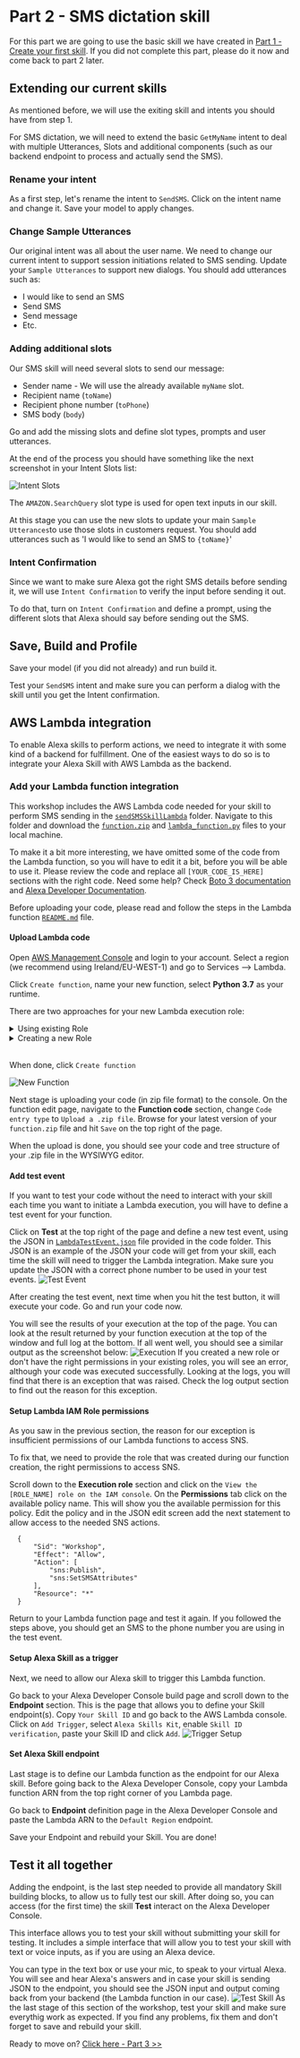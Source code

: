 # Part 2 - SMS dictation skill

For this part we are going to use the basic skill we have created in [Part 1 - Create your first skill](BuildYourFirstSkill.md). If you did not complete this part, please do it now and come back to part 2 later.

## Extending our current skills
As mentioned before, we will use the exiting skill and intents you should have from step 1.

For SMS dictation, we will need to extend the basic ```GetMyName``` intent to deal with multiple Utterances, Slots and additional components (such as our backend endpoint to process and actually send the SMS).

### Rename your intent
As a first step, let's rename the intent to ```SendSMS```. Click on the intent name and change it. Save your model to apply changes.

### Change Sample Utterances
Our original intent was all about the user name. We need to change our current intent to support session initiations related to SMS sending.
Update your ```Sample Utterances``` to support new dialogs.
You should add utterances such as:
- I would like to send an SMS
- Send SMS
- Send message
- Etc.

### Adding additional slots
Our SMS skill will need several slots to send our message:
- Sender name - We will use the already available ```myName``` slot.
- Recipient name (```toName```)
- Recipient phone number (```toPhone```)
- SMS body (```body```)

Go and add the missing slots and define slot types, prompts and user utterances.

At the end of the process you should have something like the next screenshot in your Intent Slots list:

![Intent Slots](screenshots/Screen5.png)

The ```AMAZON.SearchQuery``` slot type is used for open text inputs in our skill.

At this stage you can use the new slots to update your main ```Sample Utterances```to use those slots in customers request. You should add utterances such as 'I would like to send an SMS to ```{toName}```'

### Intent Confirmation
Since we want to make sure Alexa got the right SMS details before sending it, we will use ```Intent Confirmation``` to verify the input before sending it out.

To do that, turn on ```Intent Confirmation``` and define a prompt, using the different slots that Alexa should say before sending out the SMS.

## Save, Build and Profile
Save your model (if you did not already) and run build it.

Test your ```SendSMS``` intent and make sure you can perform a dialog with the skill until you get the Intent confirmation.

## AWS Lambda integration
To enable Alexa skills to perform actions, we need to integrate it with some kind of a backend for fulfillment. One of the easiest ways to do so is to integrate your Alexa Skill with AWS Lambda as the backend.

### Add your Lambda function integration
This workshop includes the AWS Lambda code needed for your skill to perform SMS sending in the [```sendSMSSkillLambda```](./sendSMSSkillLambda) folder. Navigate to this folder and download the [```function.zip```](./sendSMSSkillLambda/function.zip) and [```lambda_function.py```](./sendSMSSkillLambda/lambda_function.py) files to your local machine.

To make it a bit more interesting, we have omitted some of the  code from the Lambda function, so you will have to edit it a bit, before you will be able to use it. Please review the code and replace all ```[YOUR_CODE_IS_HERE]``` sections with the right code. Need some help? Check [Boto 3 documentation](https://boto3.amazonaws.com/v1/documentation/api/latest/reference/services/sns.html) and [Alexa Developer Documentation](https://developer.amazon.com/documentation).

Before uploading your code, please read and follow the steps in the Lambda function [```README.md```](./sendSMSSkillLambda/README.md) file.

#### Upload Lambda code
Open [AWS Management Console](https://console.aws.amazon.com/) and login to your account. Select a region (we recommend using Ireland/EU-WEST-1) and go to Services --> Lambda.

Click ```Create function```, name your new function, select **Python 3.7** as your runtime.

There are two approaches for your new Lambda execution role:
<details>
<summary>Using existing Role</summary>
If you have a predefined role with the needed permissions to run your Lambda, you can select it to be used while executing your code.
</details>
<details>
<summary>Creating a new Role</summary>
If you don't have a predifened role, create a new execution role with basic Lambda permission (we will edit permission later on).

</details>
<br />

When done, click ```Create function```

![New Function](screenshots/Screen6.png)

Next stage is uploading your code (in zip file format) to the console. On the function edit page, navigate to the **Function code** section, change ```Code entry type``` to ```Upload a .zip file```. Browse for your latest version of your ```function.zip``` file and hit ```Save``` on the top right of the page.

When the upload is done, you should see your code and tree structure of your .zip file in the WYSIWYG editor.

#### Add test event
If you want to test your code without the need to interact with your skill each time you want to initiate a Lambda execution, you will have to define a test event for your function.

Click on **Test** at the top right of the page and define a new test event, using the JSON in [```LambdaTestEvent.json```](./sendSMSSkillLambda/LambdaTestEvent.json) file provided in the code folder. This JSON is an example of the JSON your code will get from your skill, each time the skill will need to trigger the Lambda integration. Make sure you update the JSON with a correct phone number to be used in your test events.
![Test Event](screenshots/Screen7.png)

After creating the test event, next time when you hit the test button, it will execute your code. Go and run your code now.

You will see the results of your execution at the top of the page. You can look at the result returned by your function execution at the top of the window and full log at the bottom.
If all went well, you should see a similar output as the screenshot below:
![Execution](screenshots/Screen8.png)
If you created a new role or don't have the right permissions in your existing roles, you will see an error, although your code was executed successfully. Looking at the logs, you will find that there is an exception that was raised. Check the log output section to find out the reason for this exception.

#### Setup Lambda IAM Role permissions
As you saw in the previous section, the reason for our exception is insufficient permissions of our Lambda functions to access SNS.

To fix that, we need to provide the role that was created during our function creation, the right permissions to access SNS.

Scroll down to the **Execution role** section and click on the ```View the [ROLE_NAME] role on the IAM console```. On the **Permissions** tab click on the available policy name. This will show you the available permission for this policy. Edit the policy and in the JSON edit screen add the next statement to allow access to the needed SNS actions.

```
  {
      "Sid": "Workshop",
      "Effect": "Allow",
      "Action": [
          "sns:Publish",
          "sns:SetSMSAttributes"
      ],
      "Resource": "*"
  }
```
Return to your Lambda function page and test it again. If you followed the steps above, you should get an SMS to the phone number you are using in the test event.

#### Setup Alexa Skill as a trigger
Next, we need to allow our Alexa skill to trigger this Lambda function.

Go back to your Alexa Developer Console build page and scroll down to the **Endpoint** section. This is the page that allows you to define your Skill endpoint(s). Copy ```Your Skill ID``` and go back to the AWS Lambda console. Click on ```Add Trigger```, select ```Alexa Skills Kit```, enable ```Skill ID verification```, paste your Skill ID and click ```Add```.
![Trigger Setup](screenshots/Screen9.png)

#### Set Alexa Skill endpoint
Last stage is to define our Lambda function as the endpoint for our Alexa skill. Before going back to the Alexa Developer Console, copy your Lambda function ARN from the top right corner of you Lambda page.

Go back to **Endpoint** definition page in the Alexa Developer Console and paste the Lambda ARN to the ```Default Region``` endpoint.

Save your Endpoint and rebuild your Skill. You are done!

## Test it all together
Adding the endpoint, is the last step needed to provide all mandatory Skill building blocks, to allow us to fully test our skill. After doing so, you can access (for the first time) the skill **Test** interact on the Alexa Developer Console.

This interface allows you to test your skill without submitting your skill for testing. It includes a simple interface that will allow you to test your skill with text or voice inputs, as if you are using an Alexa device.

You can type in the text box or use your mic, to speak to your virtual Alexa. You will see and hear Alexa's answers and in case your skill is sending JSON to the endpoint, you should see the JSON input and output coming back from your backend (the Lambda function in our case).
![Test Skill](screenshots/Screen10.png)
As the last stage of this section of the workshop, test your skill and make sure everythig work as expected. If you find any problems, fix them and don't forget to save and rebuild your skill.

Ready to move on? [Click here - Part 3 >>](AddTranslation.md)
